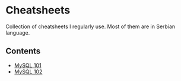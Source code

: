 # Cheatsheets

Collection of cheatsheets I regularly use. Most of them are in Serbian language. 

## Contents

- [MySQL 101](mysql/101.md)
- [MySQL 102](mysql/102.md)

